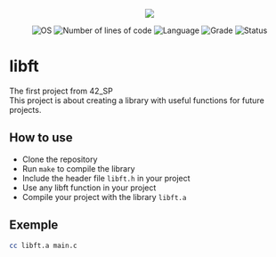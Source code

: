 <p align="center">
    <img src="https://game.42sp.org.br/static/assets/achievements/libfte.png">
</p>

<p align="center">
    <img src="https://img.shields.io/badge/OS-Linux-blue" alt="OS">
    <img alt="Number of lines of code" src="https://img.shields.io/tokei/lines/github/JoaolSoares/libft_42?color=critical">
    <img src="https://img.shields.io/badge/Language-C%20%7C%20C%2B%2B-orange.svg" alt="Language">
    <img src="https://img.shields.io/badge/Grade-100%2F100-brightgreen.svg" alt="Grade">
    <img src="https://img.shields.io/badge/Status-Completed-brightgreen.svg" alt="Status">
</p>

# libft
The first project from 42_SP<br>
This project is about creating a library with useful functions for future projects.

## How to use
- Clone the repository
- Run `make` to compile the library
- Include the header file `libft.h` in your project
- Use any libft function in your project
- Compile your project with the library `libft.a`

## Exemple
```bash
cc libft.a main.c
```
